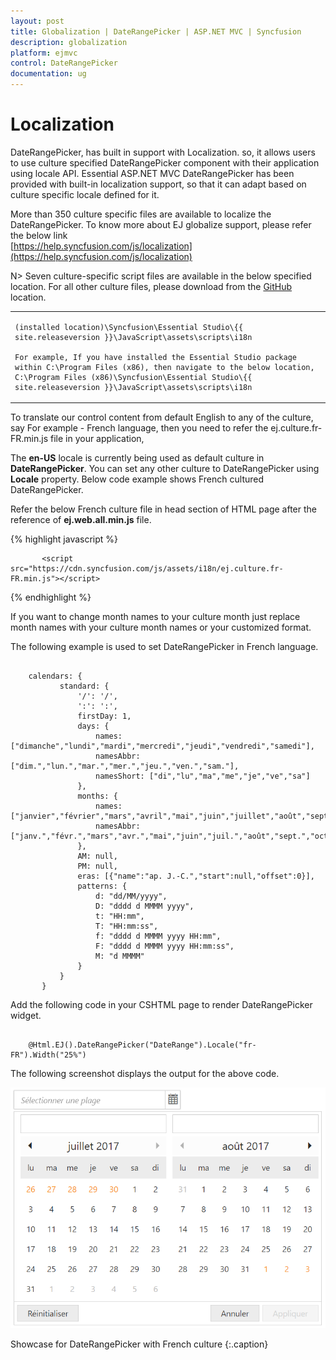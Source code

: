 ```yaml
---
layout: post
title: Globalization | DateRangePicker | ASP.NET MVC | Syncfusion
description: globalization
platform: ejmvc
control: DateRangePicker
documentation: ug
---
```


# Localization

DateRangePicker, has built in support with Localization. so, it allows users to use culture specified DateRangePicker component with their application using locale API.
Essential ASP.NET MVC DateRangePicker has been provided with built-in localization support, so that it can adapt based on culture specific locale defined for it. 

More than 350 culture specific files are available to localize the DateRangePicker. To know more about EJ globalize support, please refer the below link      
 [https://help.syncfusion.com/js/localization](https://help.syncfusion.com/js/localization) 


N> Seven culture-specific script files are available in the below specified location. For all other culture files, please download from the [GitHub](https://github.com/syncfusion/ej-global/tree/master/i18n) location.

<table>
<tr>
<td>

    (installed location)\Syncfusion\Essential Studio\{{ site.releaseversion }}\JavaScript\assets\scripts\i18n

    For example, If you have installed the Essential Studio package within C:\Program Files (x86), then navigate to the below location, 
    C:\Program Files (x86)\Syncfusion\Essential Studio\{{ site.releaseversion }}\JavaScript\assets\scripts\i18n

</td></tr>
</table>
To translate our control content from default English to any of the culture, say For example - French language, then you need to refer the ej.culture.fr-FR.min.js file in your application,

The **en-US** locale is currently being used as default culture in **DateRangePicker**. You can set any other culture to DateRangePicker using **Locale** property. Below code example shows French cultured DateRangePicker.

Refer the below French culture file in head section of HTML page after the reference of **ej.web.all.min.js** file.

 {% highlight javascript %}
   
           <script src="https://cdn.syncfusion.com/js/assets/i18n/ej.culture.fr-FR.min.js"></script>
                
 {% endhighlight %}

If you want to change month names to your culture month just replace month names with your culture month names or your customized format.

The following example is used to set DateRangePicker in French language.
 
 ~~~ cshtml

     calendars: {
            standard: {
                '/': '/',
                ':': ':',
                firstDay: 1,
                days: {
                    names: ["dimanche","lundi","mardi","mercredi","jeudi","vendredi","samedi"],
                    namesAbbr: ["dim.","lun.","mar.","mer.","jeu.","ven.","sam."],
                    namesShort: ["di","lu","ma","me","je","ve","sa"]
                },
                months: {
                    names: ["janvier","février","mars","avril","mai","juin","juillet","août","septembre","octobre","novembre","décembre",""],
                    namesAbbr: ["janv.","févr.","mars","avr.","mai","juin","juil.","août","sept.","oct.","nov.","déc.",""]
                },
                AM: null,
                PM: null,
                eras: [{"name":"ap. J.-C.","start":null,"offset":0}],
                patterns: {
                    d: "dd/MM/yyyy",
                    D: "dddd d MMMM yyyy",
                    t: "HH:mm",
                    T: "HH:mm:ss",
                    f: "dddd d MMMM yyyy HH:mm",
                    F: "dddd d MMMM yyyy HH:mm:ss",
                    M: "d MMMM"
                }
            }
        }

 ~~~  

Add the following code in your CSHTML page to render DateRangePicker widget.

 ~~~ cshtml

     @Html.EJ().DateRangePicker("DateRange").Locale("fr-FR").Width("25%")

 ~~~

The following screenshot displays the output for the above code.

![](Globalization_images/localization_images.png)

Showcase for DateRangePicker with French culture
{:.caption}


 